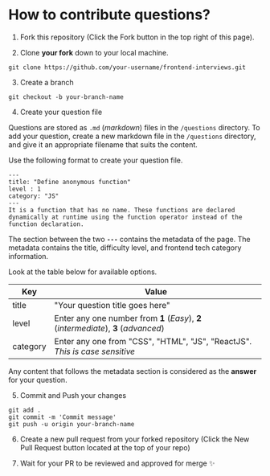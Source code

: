 # How to contribute questions?

1. Fork this repository (Click the Fork button in the top right of this page).

2. Clone **your fork** down to your local machine.

```
git clone https://github.com/your-username/frontend-interviews.git
```

3. Create a branch

```
git checkout -b your-branch-name
```

4. Create your question file

Questions are stored as `.md` (_markdown_) files in the `/questions` directory. To add your question, create a new markdown file in the `/questions` directory, and give it an appropriate filename that suits the content.

Use the following format to create your question file.

```
---
title: "Define anonymous function"
level : 1
category: "JS"
---
It is a function that has no name. These functions are declared dynamically at runtime using the function operator instead of the function declaration.
```

The section between the two **`---`** contains the metadata of the page. The metadata contains the title, difficulty level, and frontend tech category information.

Look at the table below for available options.

| Key      | Value                                                                                |
| -------- | ------------------------------------------------------------------------------------ |
| title    | "Your question title goes here"                                                      |
| level    | Enter any one number from **1** (_Easy_), **2** (_intermediate_), **3** (_advanced_) |
| category | Enter any one from "CSS", "HTML", "JS", "ReactJS". _This is case sensitive_          |

Any content that follows the metadata section is considered as the **answer** for your question.

5. Commit and Push your changes

```
git add .
git commit -m 'Commit message'
git push -u origin your-branch-name
```

6. Create a new pull request from your forked repository (Click the New Pull Request button located at the top of your repo)

7. Wait for your PR to be reviewed and approved for merge :sparkles:
